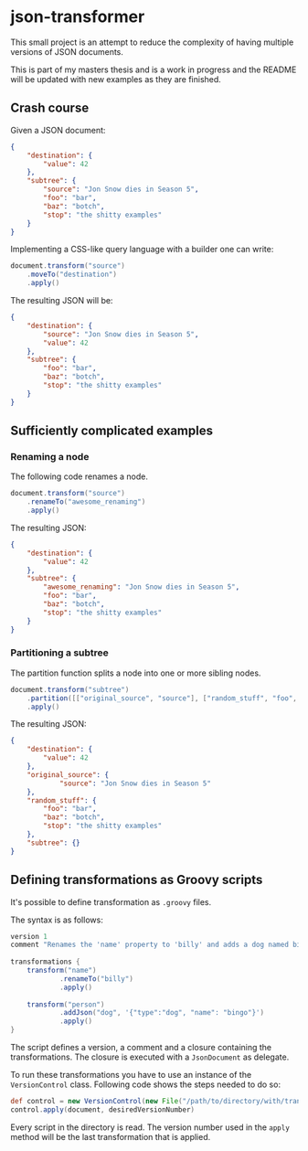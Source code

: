 # json-transformer


This small project is an attempt to reduce the complexity of having multiple versions of JSON documents.

This is part of my masters thesis and is a work in progress and the README will be updated with new examples as they are finished.

## Crash course

Given a JSON document:

```json
{
    "destination": {
        "value": 42
    },
    "subtree": {
        "source": "Jon Snow dies in Season 5",
        "foo": "bar",
        "baz": "botch",
        "stop": "the shitty examples"
    }
}
```

Implementing a CSS-like query language with a builder one can write:

```groovy
document.transform("source")
    .moveTo("destination")
    .apply()
```

The resulting JSON will be:

```json
{
    "destination": {
        "source": "Jon Snow dies in Season 5",
        "value": 42
    },
    "subtree": {
        "foo": "bar",
        "baz": "botch",
        "stop": "the shitty examples"
    }
}
```

## Sufficiently complicated examples

### Renaming a node

The following code renames a node.

```groovy
document.transform("source")
    .renameTo("awesome_renaming")
    .apply()
```

The resulting JSON:
```json
{
    "destination": {
        "value": 42
    },
    "subtree": {
        "awesome_renaming": "Jon Snow dies in Season 5",
        "foo": "bar",
        "baz": "botch",
        "stop": "the shitty examples"
    }
}
```

### Partitioning a subtree
The partition function splits a node into one or more sibling nodes.

```groovy
document.transform("subtree")
    .partition([["original_source", "source"], ["random_stuff", "foo", "baz", "stop"]])
    .apply()
```

The resulting JSON:
```json
{
    "destination": {
        "value": 42
    },
    "original_source": {
            "source": "Jon Snow dies in Season 5"
    },
    "random_stuff": {
        "foo": "bar",
        "baz": "botch",
        "stop": "the shitty examples"
    },
    "subtree": {}
}
```


## Defining transformations as Groovy scripts

It's possible to define transformation as `.groovy` files.

The syntax is as follows:
```groovy
version 1
comment "Renames the 'name' property to 'billy' and adds a dog named bingo."
 
transformations {
    transform("name")
            .renameTo("billy")
            .apply()
 
    transform("person")
            .addJson("dog", '{"type":"dog", "name": "bingo"}')
            .apply()
}
```

The script defines a version, a comment and a closure containing the transformations.
The closure is executed with a `JsonDocument` as delegate.  

To run these transformations you have to use an instance of the `VersionControl` class.
Following code shows the steps needed to do so:
                         
```groovy
def control = new VersionControl(new File("/path/to/directory/with/transformation scripts"))
control.apply(document, desiredVersionNumber)
```

Every script in the directory is read.
The version number used in the `apply` method will be the last transformation that is applied.